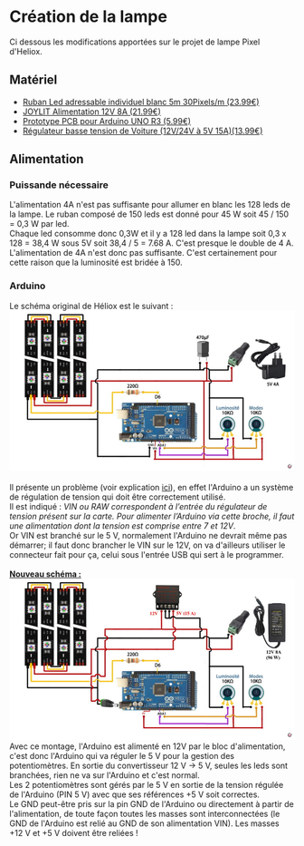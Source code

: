 # Création de la lampe
Ci dessous les modifications apportées sur le projet de lampe Pixel d'Heliox.

## Matériel
- [Ruban Led adressable individuel blanc 5m 30Pixels/m (23.99€)](https://www.amazon.fr/gp/product/B088FJF9XF/ref=ppx_yo_dt_b_asin_title_o01_s00?ie=UTF8&psc=1)
- [JOYLIT Alimentation 12V 8A (21.99€)](https://www.amazon.fr/gp/product/B06ZXW91J7/ref=ppx_yo_dt_b_asin_title_o03_s01?ie=UTF8&psc=1)
- [Prototype PCB pour Arduino UNO R3 (5.99€)](https://www.amazon.fr/gp/product/B01FTVTJT2/ref=ppx_yo_dt_b_asin_title_o03_s01?ie=UTF8&psc=1)
- [Régulateur basse tension de Voiture (12V/24V à 5V 15A)(13.99€)](https://www.amazon.fr/gp/product/B09PTPFYC7/ref=ppx_yo_dt_b_asin_title_o03_s02?ie=UTF8&psc=1)

## Alimentation

### Puissande nécessaire
L'alimentation 4A n'est pas suffisante pour allumer en blanc les 128 leds de la lampe. Le ruban composé de 150 leds est donné pour 45 W soit 45 / 150 = 0,3 W par led.<br/>
Chaque led consomme donc 0,3W et il y a 128 led dans la lampe soit 0,3 x 128 = 38,4 W sous 5V soit 38,4 / 5 = 7.68 A. C'est presque le double de 4 A.
L'alimentation de 4A n'est donc pas suffisante. C'est certainement pour cette raison que la luminosité est bridée à 150.<br/>

### Arduino
Le schéma original de Héliox est le suivant :<br/>
![Schéma original du montage électronique](images/original_schema.jpg)<br/>
<br/>
Il présente un problème (voir explication [ici](https://www.locoduino.org/spip.php?article16)), en effet l'Arduino a un système de régulation de tension qui doit être correctement utilisé.<br/>
Il est indiqué : <i>VIN ou RAW correspondent à l’entrée du régulateur de tension présent sur la carte. Pour alimenter l’Arduino via cette broche, il faut une alimentation dont la tension est comprise entre 7 et 12V</i>.<br/>
Or VIN est branché sur le 5 V, normalement l'Arduino ne devrait même pas démarrer; il faut donc brancher le VIN sur le 12V, on va d'ailleurs utiliser le connecteur fait pour ça, celui sous l'entrée USB qui sert à le programmer.<br/>
<br/>
<ins><b>Nouveau schéma :</b></ins>
![Schéma original du montage électronique](images/new_schema.jpg)<br/>
Avec ce montage, l'Arduino est alimenté en 12V par le bloc d'alimentation, c'est donc l'Arduino qui va réguler le 5 V pour la gestion des potentiomètres.
En sortie du convertisseur 12 V -> 5 V, seules les leds sont branchées, rien ne va sur l'Arduino et c'est normal.<br/>
Les 2 potentiomètres sont gérés par le 5 V en sortie de la tension régulée de l'Arduino (PIN 5 V) avec que ses références +5 V soit correctes.<br/>
Le GND peut-être pris sur la pin GND de l'Arduino ou directement à partir de l'alimentation, de toute façon toutes les masses sont interconnectées (le GND de l'Arduino est relié au GND de son alimentation VIN).
Les masses +12 V et +5 V doivent être reliées !

